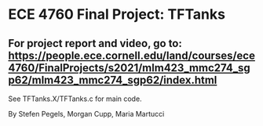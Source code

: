 # ECE 4760 Final Project: TFTanks
## For project report and video, go to: https://people.ece.cornell.edu/land/courses/ece4760/FinalProjects/s2021/mlm423_mmc274_sgp62/mlm423_mmc274_sgp62/index.html
See TFTanks.X/TFTanks.c for main code.

By Stefen Pegels, Morgan Cupp, Maria Martucci
